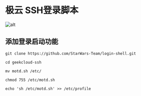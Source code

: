 # 极云 SSH登录脚本
![alt](https://github.com/StarWars-Team/geekcloud-ssh/blob/master/ssh.jpg)
## 添加登录启动功能
    git clone https://github.com/StarWars-Team/login-shell.git
  
    cd geekcloud-ssh
  
    mv motd.sh /etc/
  
    chmod 755 /etc/motd.sh
  
    echo 'sh /etc/motd.sh' >> /etc/profile
